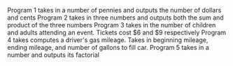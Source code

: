 Program 1 takes in a number of pennies and outputs the number of dollars and cents
Program 2 takes in three numbers and outputs both the sum and product of the three numbers
Program 3 takes in the number of children and adults attending an event. Tickets cost $6 and $9 respectively
Program 4 takes computes a driver's gas mileage. Takes in beginning mileage, ending mileage, and number of gallons to fill car. 
Program 5 takes in a number and outputs its factorial
